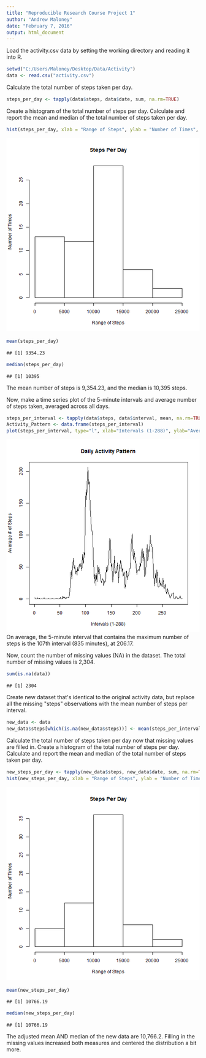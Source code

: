 ```yaml
---
title: "Reproducible Research Course Project 1"
author: "Andrew Maloney"
date: "February 7, 2016"
output: html_document
---
```

Load the activity.csv data by setting the working directory and reading it into R.

```r
setwd("C:/Users/Maloney/Desktop/Data/Activity")
data <- read.csv("activity.csv")
```
Calculate the total number of steps taken per day.

```r
steps_per_day <- tapply(data$steps, data$date, sum, na.rm=TRUE)
```
Create a histogram of the total number of steps per day. Calculate and report the mean and median of the total number of steps taken per day. 

```r
hist(steps_per_day, xlab = "Range of Steps", ylab = "Number of Times", main = "Steps Per Day")
```

![plot of chunk unnamed-chunk-3](figure/unnamed-chunk-3-1.png) 

```r
mean(steps_per_day)
```

```
## [1] 9354.23
```

```r
median(steps_per_day)
```

```
## [1] 10395
```
The mean number of steps is 9,354.23, and the median is 10,395 steps.

Now, make a time series plot of the 5-minute intervals and average number of steps taken, averaged across all days.

```r
steps_per_interval <- tapply(data$steps, data$interval, mean, na.rm=TRUE)
Activity_Pattern <- data.frame(steps_per_interval)
plot(steps_per_interval, type="l", xlab="Intervals (1-288)", ylab="Average # of Steps", main = "Daily Activity Pattern")
```

![plot of chunk unnamed-chunk-4](figure/unnamed-chunk-4-1.png) 
On average, the 5-minute interval that contains the maximum number of steps is the 107th interval (835 minutes), at 206.17.

Now, count the number of missing values (NA) in the dataset. The total number of missing values is 2,304.

```r
sum(is.na(data))
```

```
## [1] 2304
```

Create new dataset that's identical to the original activity data, but replace all the missing "steps" observations with the mean number of steps per interval.

```r
new_data <- data
new_data$steps[which(is.na(new_data$steps))] <- mean(steps_per_interval)
```

Calculate the total number of steps taken per day now that missing values are filled in. Create a histogram of the total number of steps per day. Calculate and report the mean and median of the total number of steps taken per day. 

```r
new_steps_per_day <- tapply(new_data$steps, new_data$date, sum, na.rm=TRUE)
hist(new_steps_per_day, xlab = "Range of Steps", ylab = "Number of Times", main = "Steps Per Day")
```

![plot of chunk unnamed-chunk-7](figure/unnamed-chunk-7-1.png) 

```r
mean(new_steps_per_day)
```

```
## [1] 10766.19
```

```r
median(new_steps_per_day)
```

```
## [1] 10766.19
```
The adjusted mean AND median of the new data are 10,766.2. Filling in the missing values increased both measures and centered the distribution a bit more.

